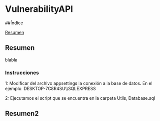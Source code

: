 <h1> VulnerabilityAPI </h1>

##Índice

[Resumen](#Resumen)


<h2>Resumen</h2>
blabla
<h3>Instrucciones</h2>
1: Modificar del archivo appsettings la conexión a la base de datos. En el ejemplo: DESKTOP-7C8R4SU\\SQLEXPRESS

2: Ejecutamos el script que se encuentra en la carpeta Utils, Database.sql





































<h2>Resumen2</h2>
